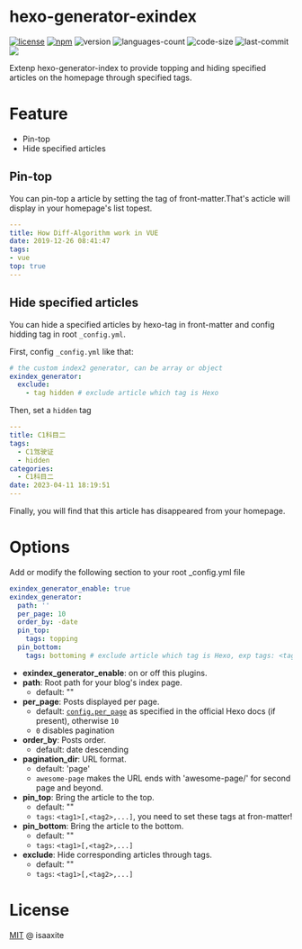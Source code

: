 # hexo-generator-exindex

[![license](https://img.shields.io/bower/l/MI)](https://github.com/isaaxite/hexo-generator-exindex/blob/main/LICENSE)
[![npm](https://img.shields.io/npm/v/hexo-generator-exindex)](https://www.npmjs.com/package/hexo-generator-exindex)
![version](https://img.shields.io/github/package-json/v/isaaxite/hexo-generator-exindex)
![languages-count](https://img.shields.io/github/languages/count/isaaxite/hexo-generator-exindex)
![code-size](https://img.shields.io/github/languages/code-size/isaaxite/hexo-generator-exindex)
![last-commit](https://img.shields.io/github/last-commit/isaaxite/hexo-generator-exindex)
![](https://img.shields.io/node/v/hexo-generator-exindex)


Extenp hexo-generator-index to provide topping and hiding specified articles on the homepage through specified tags.

# Feature

- Pin-top
- Hide specified articles

## Pin-top

You can pin-top a article by setting the tag of front-matter.That's acticle will display in your homepage's list topest.

```yml
---
title: How Diff-Algorithm work in VUE
date: 2019-12-26 08:41:47
tags:
- vue
top: true
---
```

## Hide specified articles

You can hide a specified articles by hexo-tag in front-matter and config hidding tag in root `_config.yml`.


First, config `_config.yml` like that:

```yml
# the custom index2 generator, can be array or object
exindex_generator:
  exclude:
    - tag hidden # exclude article which tag is Hexo
```

Then, set a `hidden` tag

```yml
---
title: C1科目二
tags:
  - C1驾驶证
  - hidden
categories:
  - C1科目二
date: 2023-04-11 18:19:51
---
```

Finally, you will find that this article has disappeared from your homepage.

# Options

Add or modify the following section to your root _config.yml file

```yml
exindex_generator_enable: true
exindex_generator:
  path: ''
  per_page: 10
  order_by: -date
  pin_top:
    tags: topping
  pin_bottom:
    tags: bottoming # exclude article which tag is Hexo, exp tags: <tag1>[,<tag2>,...]
```

- **exindex_generator_enable**: on or off this plugins.
- **path**: Root path for your blog's index page. 
  - default: ""
- **per_page**: Posts displayed per page.
  - default: [`config.per_page`](https://hexo.io/docs/configuration.html#Pagination) as specified in the official Hexo docs (if present), otherwise `10`
  - `0` disables pagination
- **order_by**: Posts order. 
  - default: date descending
- **pagination_dir**: URL format.
  - default: 'page'
  - `awesome-page` makes the URL ends with 'awesome-page/<page number>' for second page and beyond.
- **pin_top**: Bring the article to the top.
  - default: ""
  - `tags`: `<tag1>[,<tag2>,...]`, you need to set these tags at fron-matter!
- **pin_bottom**: Bring the article to the bottom.
  - default: ""
  - `tags`: `<tag1>[,<tag2>,...]`
- **exclude**: Hide corresponding articles through tags.
  - default: ""
  - `tags`: `<tag1>[,<tag2>,...]`

# License

[MIT](https://github.com/isaaxite/hexo-generator-exindex/blob/main/LICENSE) @ isaaxite